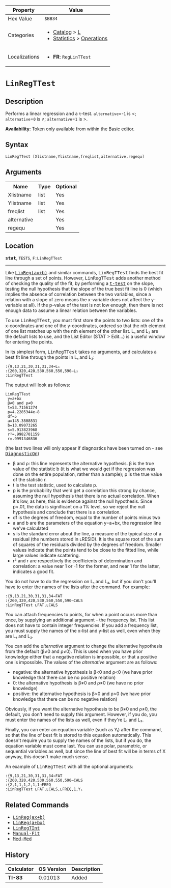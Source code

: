 | Property      | Value |
|---------------|-------|
| Hex Value     | `$BB34`|
| Categories    | <ul><li>[Catalog](<../categories/Catalog.md>) > [L](<../categories/Catalog.md#L>)</li><li>[Statistics](<../categories/Statistics.md>) > [Operations](<../categories/Statistics.md#Operations>)</li></ul> |
| Localizations | <ul><li><b>FR</b>: `RegLinTTest `</li></ul> |

# `LinRegTTest `

## Description
Performs a linear regression and a `t`-test. `alternative`=-`1` is <; `alternative`=`0` is ≠; `alternative`=`1` is >.


<b>Availability</b>: Token only available from within the Basic editor.

## Syntax
`LinRegTTest [Xlistname,Ylistname,freqlist,alternative,regequ]`

## Arguments
<table>
<tr><th>Name</th><th>Type</th><th>Optional</th></tr>

<tr><td>Xlistname</td><td>list</td><td>Yes</td></tr>

<tr><td>Ylistname</td><td>list</td><td>Yes</td></tr>

<tr><td>freqlist</td><td>list</td><td>Yes</td></tr>

<tr><td>alternative</td><td></td><td>Yes</td></tr>

<tr><td>regequ</td><td></td><td>Yes</td></tr>

</table>

## Location
<tt><kbd><b>stat</b></kbd></tt>, `TESTS`, `F:LinRegTTest`
<hr>

Like <tt><a href="linreg-ax-b">LinReg(ax+b)</a></tt> and similar commands, <tt>LinRegTTest</tt> finds the best fit line through a set of points. However, <tt>LinRegTTest</tt> adds another method of checking the quality of the fit, by performing a <tt><a href="t-test.md">t-test</a></tt> on the slope, testing the null hypothesis that the slope of the true best fit line is 0 (which implies the absence of correlation between the two variables, since a relation with a slope of zero means the x-variable does not affect the y-variable at all). If the p-value of the test is not low enough, then there is not enough data to assume a linear relation between the variables.

To use <tt>LinRegTTest</tt>, you must first store the points to two lists: one of the x-coordinates and one of the y-coordinates, ordered so that the nth element of one list matches up with the nth element of the other list. L₁ and L₂ are the default lists to use, and the List Editor (STAT > Edit…) is a useful window for entering the points.

In its simplest form, <tt>LinRegTTest</tt> takes no arguments, and calculates a best fit line through the points in L₁ and L₂:

```ti-basic
:{9,13,21,30,31,31,34→L₁
:{260,320,420,530,560,550,590→L₂
:LinRegTTest
```

  
The output will look as follows:

```ti-basic
LinRegTTest
 y=a+bx
 β≠0 and ρ≠0
 t=53.71561274
 p=4.2285344e-8
 df=5
 a=145.3808831
 b=13.09073265
 s=5.913823968
 r²=.9982701159
 r=.9991346836
```

  
(the last two lines will only appear if diagnostics have been turned on - see <tt><a href="DiagnosticOn.md">DiagnosticOn</a></tt>)

*   β and ρ: this line represents the alternative hypothesis. β is the true value of the statistic b (it is what we would get if the regression was done on the entire population, rather than a sample); ρ is the true value of the statistic r.
*   t is the test statistic, used to calculate p.
*   p is the probability that we'd get a correlation this strong by chance, assuming the null hypothesis that there is no actual correlation. When it's low, as here, this is evidence against the null hypothesis. Since p<.01, the data is significant on a 1% level, so we reject the null hypothesis and conclude that there is a correlation.
*   df is the degrees of freedom, equal to the number of points minus two
*   a and b are the parameters of the equation y=a+bx, the regression line we've calculated
*   s is the standard error about the line, a measure of the typical size of a residual (the numbers stored in ʟRESID). It is the square root of the sum of squares of the residuals divided by the degrees of freedom. Smaller values indicate that the points tend to be close to the fitted line, while large values indicate scattering.
*   r² and r are respectively the coefficients of determination and correlation: a value near 1 or -1 for the former, and near 1 for the latter, indicates a good fit.

You do not have to do the regression on L₁ and L₂, but if you don't you'll have to enter the names of the lists after the command. For example:

```ti-basic
:{9,13,21,30,31,31,34→FAT
:{260,320,420,530,560,550,590→CALS
:LinRegTTest ʟFAT,ʟCALS
```

You can attach frequencies to points, for when a point occurs more than once, by supplying an additional argument - the frequency list. This list does not have to contain integer frequencies. If you add a frequency list, you must supply the names of the x-list and y-list as well, even when they are L₁ and L₂.

You can add the _alternative_ argument to change the alternative hypothesis from the default (β≠0 and ρ≠0). This is used when you have prior knowledge either that a negative relation is impossible, or that a positive one is impossible. The values of the _alternative_ argument are as follows:

*   negative: the alternative hypothesis is β<0 and ρ<0 (we have prior knowledge that there can be no positive relation)
*   0: the alternative hypothesis is β≠0 and ρ≠0 (we have no prior knowledge)
*   positive: the alternative hypothesis is β>0 and ρ>0 (we have prior knowledge that there can be no negative relation)

Obviously, if you want the alternative hypothesis to be β≠0 and ρ≠0, the default, you don't need to supply this argument. However, if you do, you must enter the names of the lists as well, even if they're L₁ and L₂.

Finally, you can enter an equation variable (such as Y₁) after the command, so that the line of best fit is stored to this equation automatically. This doesn't require you to supply the names of the lists, but if you do, the equation variable must come last. You can use polar, parametric, or sequential variables as well, but since the line of best fit will be in terms of X anyway, this doesn't make much sense.

An example of <tt>LinRegTTest</tt> with all the optional arguments:

```ti-basic
:{9,13,21,30,31,31,34→FAT
:{260,320,420,530,560,550,590→CALS
:{2,1,1,1,2,1,1→FREQ
:LinRegTTest ʟFAT,ʟCALS,ʟFREQ,1,Y₁
```

## Related Commands

*   <tt><a href="linreg-ax-b">LinReg(ax+b)</a></tt>
*   <tt><a href="linreg-a-bx">LinReg(a+bx)</a></tt>
*   <tt><a href="LinRegTInt.md">LinRegTInt</a></tt>
*   <tt><a href="Manual-Fit.md">Manual-Fit</a></tt>
*   <tt><a href="Med-Med.md">Med-Med</a></tt>

## History
| Calculator | OS Version | Description |
|------------|------------|-------------|
| <b>TI-83</b> | 0.01013 | Added |


